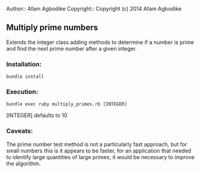 Author::    Afam Agbodike
Copyright:: Copyright (c) 2014 Afam Agbodike

## Multiply prime numbers

Extends the integer class adding methods to determine if a number is prime
and find the next prime number after a given integer.

### Installation:

```
bundle install
```

### Execution:

```
bundle exec ruby multiply_primes.rb [INTEGER]
```

[INTEGER] defaults to 10

### Caveats:
The prime number test method is not a particularly fast approach, but for
small numbers this is it appears to be faster, for an application that needed
to identify large quantities of large primes, it would be necessary to improve
the algorithm.
